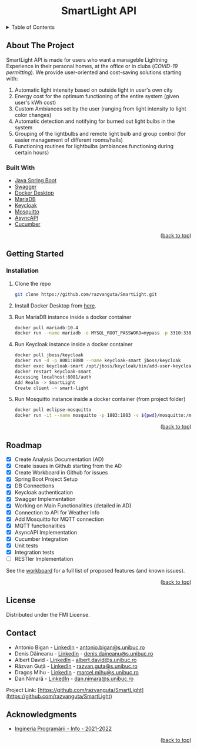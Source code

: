 <div id="top"></div>

<h1 align="center">SmartLight API</h1>



<!-- TABLE OF CONTENTS -->
<details>
  <summary>Table of Contents</summary>
  <ol>
    <li>
      <a href="#about-the-project">About The Project</a>
      <ul>
        <li><a href="#built-with">Built With</a></li>
      </ul>
    </li>
    <li>
      <a href="#getting-started">Getting Started</a>
      <ul>
        <li><a href="#installation">Installation</a></li>
      </ul>
    </li>
    <li><a href="#usage">Usage</a></li>
    <li><a href="#roadmap">Roadmap</a></li>
    <li><a href="#license">License</a></li>
    <li><a href="#contact">Contact</a></li>
    <li><a href="#acknowledgments">Acknowledgments</a></li>
  </ol>
</details>


## About The Project

SmartLight API is made for users who want a manageble Lightning Experience in their personal homes, at the office or in clubs (*COVID-19 permitting*).
We provide user-oriented and cost-saving solutions starting with:
  <ol>
    <li>
      Automatic light intensity based on outside light in user's own city
    </li>
    <li>
      Energy cost for the optimum functioning of the entire system (given user's kWh cost)
    </li>
    <li>
      Custom Ambiances set by the user (ranging from light intensity to light color changes)
    </li>
    <li>
      Automatic detection and notifying for burned out light bulbs in the system
    </li>
    <li>
      Grouping of the lightbulbs and remote light bulb and group control (for easier management of different rooms/halls)
    </li>
    <li>
      Functioning routines for lightbulbs (ambiances functioning during certain hours)
    </li>
  </ol>

### Built With

* [Java Spring Boot](https://spring.io/projects/spring-boot)
* [Swagger](https://swagger.io/)
* [Docker Desktop](https://www.docker.com/)
* [MariaDB](https://mariadb.org/)
* [Keycloak](https://www.keycloak.org/)
* [Mosquitto](https://mosquitto.org/)
* [AsyncAPI](https://www.asyncapi.com/)
* [Cucumber](https://cucumber.io/)

<p align="right">(<a href="#top">back to top</a>)</p>

<!-- GETTING STARTED -->
## Getting Started

### Installation

1. Clone the repo
   ```sh
   git clone https://github.com/razvanguta/SmartLight.git
   ```
2. Install Docker Desktop from [here](https://www.docker.com/products/docker-desktop).
  
3. Run MariaDB instance inside a docker container
   ```sh
   docker pull mariadb:10.4
   docker run --name mariadb -e MYSQL_ROOT_PASSWORD=mypass -p 3310:3306 -d mariadb:10.4
   ```
4. Run Keycloak instance inside a docker container
   ```sh
   docker pull jboss/keycloak
   docker run -d -p 8081:8080 --name keycloak-smart jboss/keycloak
   docker exec keycloak-smart /opt/jboss/keycloak/bin/add-user-keycloak.sh -u admin -p admin
   docker restart keycloak-smart
   Accessing localhost:8081/auth
   Add Realm -> SmartLight
   Create client -> smart-light
   ```
5. Run Mosquitto instance inside a docker container (from project folder)
   ```sh
   docker pull eclipse-mosquitto
   docker run -it --name mosquitto -p 1883:1883 -v ${pwd}/mosquitto:/mosquitto/ -d eclipse-mosquitto
   ```

<p align="right">(<a href="#top">back to top</a>)</p>

<!-- ROADMAP -->
## Roadmap

- [x] Create Analysis Documentation (AD)
- [x] Create issues in Github starting from the AD
- [x] Create Workboard in Github for issues
- [x] Spring Boot Project Setup
- [x] DB Connections
- [x] Keycloak authentication
- [x] Swagger Implementation
- [x] Working on Main Functionalities (detailed in AD)
- [x] Connection to API for Weather Info
- [x] Add Mosquitto for MQTT connection
- [x] MQTT functionalities
- [x] AsyncAPI Implementation
- [x] Cucumber Integration
- [x] Unit tests
- [x] Integration tests
- [ ] RESTler Implementation

See the [workboard](https://github.com/razvanguta/SmartLight/projects/1) for a full list of proposed features (and known issues).

<p align="right">(<a href="#top">back to top</a>)</p>

<!-- LICENSE -->
## License

Distributed under the FMI License.

<!-- CONTACT -->
## Contact

- Antonio Bigan - [LinkedIn](https://www.linkedin.com/in/antonio-bigan/) - antonio.bigan@s.unibuc.ro
- Denis Dăineanu - [LinkedIn](https://www.linkedin.com/in/denis-alexandru-daineanu-08a591208/) - denis.daineanu@s.unibuc.ro
- Albert David - [LinkedIn](https://www.linkedin.com/in/albert-david-a01117196/) - albert.david@s.unibuc.ro
- Răzvan Guță - [LinkedIn](https://www.linkedin.com/in/r%C4%83zvan-alexandru-gu%C8%9B%C4%83-6bb828192/) - razvan.guta@s.unibuc.ro
- Dragoș Mihu - [LinkedIn](https://www.linkedin.com/in/marcel-drago%C8%99-mihu-5904031aa/) - marcel.mihu@s.unibuc.ro
- Dan Nimară - [LinkedIn](https://www.linkedin.com/in/dan-gabriel-nimar%C4%83-488184201/) - dan.nimara@s.unibuc.ro

Project Link: [https://github.com/razvanguta/SmartLight](https://github.com/razvanguta/SmartLight)

<!-- ACKNOWLEDGMENTS -->
## Acknowledgments

* [Ingineria Programării - Info - 2021-2022](https://teams.microsoft.com/l/channel/19%3ayKDpcuCbLsO0VQkbrpii6N83ZZ2UGVC7jRhykLFcP-o1%40thread.tacv2/General?groupId=8966868e-cdd4-49bc-ba8f-4e4031bd6ab5&tenantId=08a1a72f-fecd-4dae-8cec-471a2fb7c2f1)

<p align="right">(<a href="#top">back to top</a>)</p>
